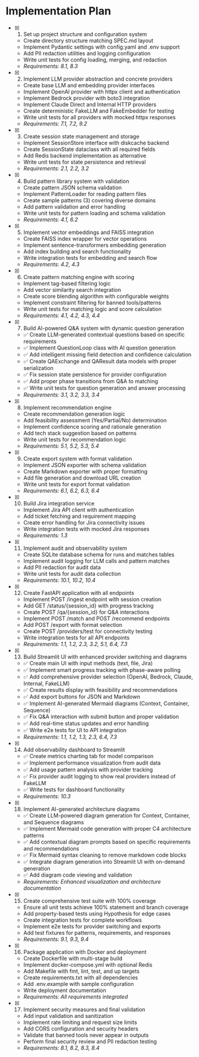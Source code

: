 # Implementation Plan

- [x] 1. Set up project structure and configuration system
  - Create directory structure matching SPEC.md layout
  - Implement Pydantic settings with config.yaml and .env support
  - Add PII redaction utilities and logging configuration
  - Write unit tests for config loading, merging, and redaction
  - _Requirements: 8.1, 8.3_

- [x] 2. Implement LLM provider abstraction and concrete providers
  - Create base LLM and embedding provider interfaces
  - Implement OpenAI provider with httpx client and authentication
  - Implement Bedrock provider with boto3 integration
  - Implement Claude Direct and Internal HTTP providers
  - Create deterministic FakeLLM and FakeEmbedder for testing
  - Write unit tests for all providers with mocked httpx responses
  - _Requirements: 7.1, 7.2, 9.2_

- [x] 3. Create session state management and storage
  - Implement SessionStore interface with diskcache backend
  - Create SessionState dataclass with all required fields
  - Add Redis backend implementation as alternative
  - Write unit tests for state persistence and retrieval
  - _Requirements: 2.1, 2.2, 3.2_

- [x] 4. Build pattern library system with validation
  - Create pattern JSON schema validation
  - Implement PatternLoader for reading pattern files
  - Create sample patterns (3) covering diverse domains
  - Add pattern validation and error handling
  - Write unit tests for pattern loading and schema validation
  - _Requirements: 4.1, 6.2_

- [x] 5. Implement vector embeddings and FAISS integration
  - Create FAISS index wrapper for vector operations
  - Implement sentence-transformers embedding generation
  - Add index building and search functionality
  - Write integration tests for embedding and search flow
  - _Requirements: 4.2, 4.3_

- [x] 6. Create pattern matching engine with scoring
  - Implement tag-based filtering logic
  - Add vector similarity search integration
  - Create score blending algorithm with configurable weights
  - Implement constraint filtering for banned tools/patterns
  - Write unit tests for matching logic and score calculation
  - _Requirements: 4.1, 4.2, 4.3, 4.4_

- [x] 7. Build AI-powered Q&A system with dynamic question generation
  - ✅ Create LLM-generated contextual questions based on specific requirements
  - ✅ Implement QuestionLoop class with AI question generation
  - ✅ Add intelligent missing field detection and confidence calculation
  - ✅ Create QAExchange and QAResult data models with proper serialization
  - ✅ Fix session state persistence for provider configuration
  - ✅ Add proper phase transitions from Q&A to matching
  - ✅ Write unit tests for question generation and answer processing
  - _Requirements: 3.1, 3.2, 3.3, 3.4_

- [x] 8. Implement recommendation engine
  - Create recommendation generation logic
  - Add feasibility assessment (Yes/Partial/No) determination
  - Implement confidence scoring and rationale generation
  - Add tech stack suggestion based on patterns
  - Write unit tests for recommendation logic
  - _Requirements: 5.1, 5.2, 5.3, 5.4_

- [x] 9. Create export system with format validation
  - Implement JSON exporter with schema validation
  - Create Markdown exporter with proper formatting
  - Add file generation and download URL creation
  - Write unit tests for export format validation
  - _Requirements: 6.1, 6.2, 6.3, 6.4_

- [x] 10. Build Jira integration service
  - Implement Jira API client with authentication
  - Add ticket fetching and requirement mapping
  - Create error handling for Jira connectivity issues
  - Write integration tests with mocked Jira responses
  - _Requirements: 1.3_

- [x] 11. Implement audit and observability system
  - Create SQLite database schema for runs and matches tables
  - Implement audit logging for LLM calls and pattern matches
  - Add PII redaction for audit data
  - Write unit tests for audit data collection
  - _Requirements: 10.1, 10.2, 10.4_

- [x] 12. Create FastAPI application with all endpoints
  - Implement POST /ingest endpoint with session creation
  - Add GET /status/{session_id} with progress tracking
  - Create POST /qa/{session_id} for Q&A interactions
  - Implement POST /match and POST /recommend endpoints
  - Add POST /export with format selection
  - Create POST /providers/test for connectivity testing
  - Write integration tests for all API endpoints
  - _Requirements: 1.1, 1.2, 2.3, 3.2, 5.1, 6.4, 7.3_

- [x] 13. Build Streamlit UI with enhanced provider switching and diagrams
  - ✅ Create main UI with input methods (text, file, Jira)
  - ✅ Implement smart progress tracking with phase-aware polling
  - ✅ Add comprehensive provider selection (OpenAI, Bedrock, Claude, Internal, FakeLLM)
  - ✅ Create results display with feasibility and recommendations
  - ✅ Add export buttons for JSON and Markdown
  - ✅ Implement AI-generated Mermaid diagrams (Context, Container, Sequence)
  - ✅ Fix Q&A interaction with submit button and proper validation
  - ✅ Add real-time status updates and error handling
  - ✅ Write e2e tests for UI to API integration
  - _Requirements: 1.1, 1.2, 1.3, 2.3, 6.4, 7.3_

- [x] 14. Add observability dashboard to Streamlit
  - ✅ Create metrics charting tab for model comparison
  - ✅ Implement performance visualization from audit data
  - ✅ Add usage pattern analysis with provider tracking
  - ✅ Fix provider audit logging to show real providers instead of FakeLLM
  - ✅ Write tests for dashboard functionality
  - _Requirements: 10.3_

- [x] 18. Implement AI-generated architecture diagrams
  - ✅ Create LLM-powered diagram generation for Context, Container, and Sequence diagrams
  - ✅ Implement Mermaid code generation with proper C4 architecture patterns
  - ✅ Add contextual diagram prompts based on specific requirements and recommendations
  - ✅ Fix Mermaid syntax cleaning to remove markdown code blocks
  - ✅ Integrate diagram generation into Streamlit UI with on-demand generation
  - ✅ Add diagram code viewing and validation
  - _Requirements: Enhanced visualization and architecture documentation_

- [x] 15. Create comprehensive test suite with 100% coverage
  - Ensure all unit tests achieve 100% statement and branch coverage
  - Add property-based tests using Hypothesis for edge cases
  - Create integration tests for complete workflows
  - Implement e2e tests for provider switching and exports
  - Add test fixtures for patterns, requirements, and responses
  - _Requirements: 9.1, 9.3, 9.4_

- [x] 16. Package application with Docker and deployment
  - Create Dockerfile with multi-stage build
  - Implement docker-compose.yml with optional Redis
  - Add Makefile with fmt, lint, test, and up targets
  - Create requirements.txt with all dependencies
  - Add .env.example with sample configuration
  - Write deployment documentation
  - _Requirements: All requirements integrated_

- [x] 17. Implement security measures and final validation
  - Add input validation and sanitization
  - Implement rate limiting and request size limits
  - Add CORS configuration and security headers
  - Validate that banned tools never appear in outputs
  - Perform final security review and PII redaction testing
  - _Requirements: 8.1, 8.2, 8.3, 8.4_